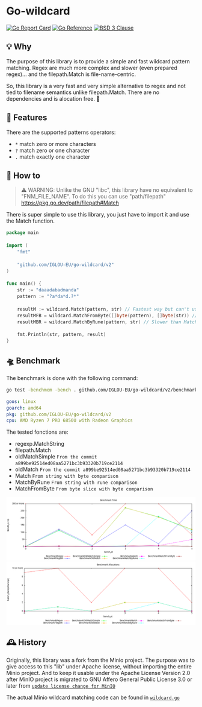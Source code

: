 # Go-wildcard

[![Go Report Card](https://goreportcard.com/badge/github.com/IGLOU-EU/go-wildcard/v2)](https://goreportcard.com/report/github.com/IGLOU-EU/go-wildcard/v2)
[![Go Reference](https://img.shields.io/badge/api-reference-blue)](https://pkg.go.dev/github.com/IGLOU-EU/go-wildcard/v2)
[![BSD 3 Clause ](https://img.shields.io/badge/license-BSD_3_Clause-blue)](https://opensource.org/license/bsd-3-clause/)

## 💡 Why
The purpose of this library is to provide a simple and fast wildcard pattern matching.
Regex are much more complex and slower (even prepared regex)... and the filepath.Match is file-name-centric.

So, this library is a very fast and very simple alternative to regex and not tied to filename semantics unlike filepath.Match. 
There are no dependencies and is alocation free. 🥳

## 🧰 Features
There are the supported patterns operators:
- `*` match zero or more characters
- `?` match zero or one character
- `.` match exactly one character

## 🧐 How to
>⚠️ WARNING: Unlike the GNU "libc", this library have no equivalent to "FNM_FILE_NAME". 
>To do this you can use "path/filepath" https://pkg.go.dev/path/filepath#Match

There is super simple to use this library, you just have to import it and use the Match function.
```go
package main

import (
	"fmt"

	"github.com/IGLOU-EU/go-wildcard/v2"
)

func main() {
    str := "daaadabadmanda"
    pattern := "?a*da*d.?*"

    resultM := wildcard.Match(pattern, str) // Fastest way but can't use '?' or '." with rune multiple byte representation
    resultMFB = wildcard.MatchFromByte([]byte(pattern), []byte(str)) // Same as Match to avoid convertion (bad example here)
    resultMBR = wildcard.MatchByRune(pattern, str) // Slower than Match but with strict rune comparison (not grapheme cluster)

	fmt.Println(str, pattern, result)
}
```

## 🛸 Benchmark
The benchmark is done with the following command:
```bash
go test -benchmem -bench . github.com/IGLOU-EU/go-wildcard/v2/benchmark
```

```yml
goos: linux
goarch: amd64
pkg: github.com/IGLOU-EU/go-wildcard/v2
cpu: AMD Ryzen 7 PRO 6850U with Radeon Graphics  
```

The tested fonctions are:
- regexp.MatchString
- filepath.Match
- oldMatchSimple `From the commit a899be92514ed08aa5271bc3b93320b719ce2114`
- oldMatch `From the commit a899be92514ed08aa5271bc3b93320b719ce2114`
- Match `From string with byte comparison`
- MatchByRune `From string with rune comparison`
- MatchFromByte `From byte slice with byte comparison`

![time bench](./assets/graph_time.png)
![allocs bench](./assets/graph_allocs.png)

## 🕰 History 
Originally, this library was a fork from the Minio project.
The purpose was to give access to this "lib" under Apache license, without importing the entire Minio project.
And to keep it usable under the Apache License Version 2.0 after MinIO project is migrated to GNU Affero General Public License 3.0 or later from [`update license change for MinIO`](https://github.com/minio/minio/commit/069432566fcfac1f1053677cc925ddafd750730a)

The actual Minio wildcard matching code can be found in [`wildcard.go`](https://github.com/minio/pkg/tree/main/wildcard)
